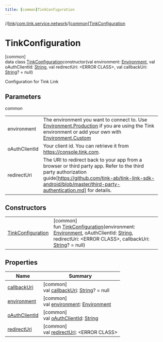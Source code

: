 ```yaml
---
title: [common]TinkConfiguration
---
```

//[link](../../../index.html)/[com.tink.service.network](../index.html)/[[common]TinkConfiguration](index.html)



# TinkConfiguration



[common]\
data class [TinkConfiguration](index.html)constructor(val environment: [Environment](../[common]-environment/index.html), val oAuthClientId: [String](https://kotlinlang.org/api/latest/jvm/stdlib/kotlin/-string/index.html), val redirectUri: &lt;ERROR CLASS&gt;, val callbackUri: [String](https://kotlinlang.org/api/latest/jvm/stdlib/kotlin/-string/index.html)? = null)

Configuration for Tink Link



## Parameters


common

| | |
|---|---|
| environment | The environment you want to connect to. Use [Environment.Production](../[common]-environment/-production/index.html) if you are using the Tink environment or add your own with [Environment.Custom](../[common]-environment/-custom/index.html) |
| oAuthClientId | Your client id. You can retrieve it from https://console.tink.com. |
| redirectUri | The URI to redirect back to your app from a browser or third party app. Refer to the third party authorization guide[https://github.com/tink-ab/tink-link-sdk-android/blob/master/third-party-authentication.md] for details. |



## Constructors


| | |
|---|---|
| [TinkConfiguration](-tink-configuration.html) | [common]<br>fun [TinkConfiguration](-tink-configuration.html)(environment: [Environment](../[common]-environment/index.html), oAuthClientId: [String](https://kotlinlang.org/api/latest/jvm/stdlib/kotlin/-string/index.html), redirectUri: &lt;ERROR CLASS&gt;, callbackUri: [String](https://kotlinlang.org/api/latest/jvm/stdlib/kotlin/-string/index.html)? = null) |


## Properties


| Name | Summary |
|---|---|
| [callbackUri](callback-uri.html) | [common]<br>val [callbackUri](callback-uri.html): [String](https://kotlinlang.org/api/latest/jvm/stdlib/kotlin/-string/index.html)? = null |
| [environment](environment.html) | [common]<br>val [environment](environment.html): [Environment](../[common]-environment/index.html) |
| [oAuthClientId](o-auth-client-id.html) | [common]<br>val [oAuthClientId](o-auth-client-id.html): [String](https://kotlinlang.org/api/latest/jvm/stdlib/kotlin/-string/index.html) |
| [redirectUri](redirect-uri.html) | [common]<br>val [redirectUri](redirect-uri.html): &lt;ERROR CLASS&gt; |

